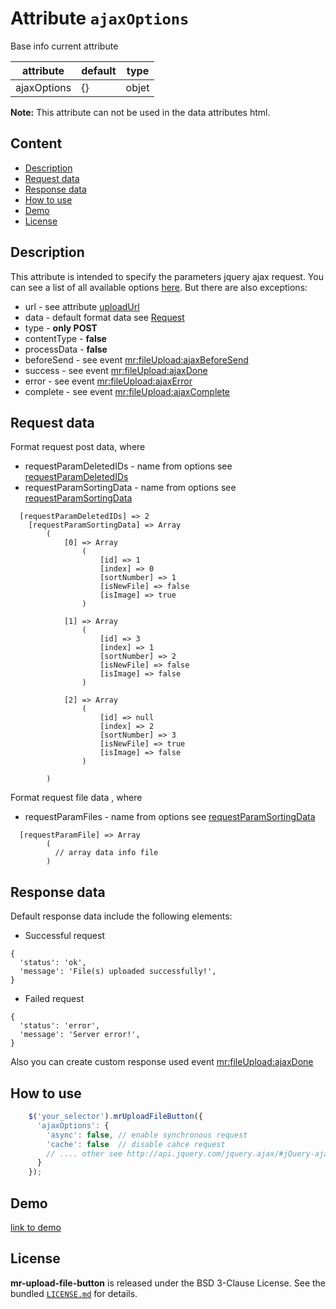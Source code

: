 
# Attribute `ajaxOptions`

Base info current attribute 

| attribute     | default              | type           |
| -----------   | -------------------- |----------------|
| ajaxOptions   | {}                   | objet          |

**Note:** This attribute can not be used in the data attributes html.

## Content
- [Description](#description)
- [Request data](#request-data)
- [Response data](#response-data)
- [How to use](#how-to-use)
- [Demo](#demo)
- [License](#license)

## Description

This attribute is intended to specify the parameters jquery ajax request. 
You can see a list of all available options [here](http://api.jquery.com/jquery.ajax/#jQuery-ajax-settings). 
But there are also exceptions:
- url - see attribute [uploadUrl](upload-url.md)
- data - default format data see [Request](#request-data)
- type - **only POST**
- contentType - **false**
- processData - **false**
- beforeSend - see event [mr:fileUpload:ajaxBeforeSend](/docs/events/ajax-before-send.md)
- success - see event [mr:fileUpload:ajaxDone](/docs/events/ajax-done.md)
- error - see event [mr:fileUpload:ajaxError](/docs/events/ajax-error.md)
- complete - see event [mr:fileUpload:ajaxComplete](/docs/events/ajax-complete.md)

## Request data
Format request post data, where 
- requestParamDeletedIDs - name from options see [requestParamDeletedIDs](request-param-deleted-ids.md)
- requestParamSortingData - name from options see [requestParamSortingData](request-param-sorting-data.md)

```
  [requestParamDeletedIDs] => 2
    [requestParamSortingData] => Array
        (
            [0] => Array
                (
                    [id] => 1
                    [index] => 0
                    [sortNumber] => 1
                    [isNewFile] => false
                    [isImage] => true
                )

            [1] => Array
                (
                    [id] => 3
                    [index] => 1
                    [sortNumber] => 2
                    [isNewFile] => false
                    [isImage] => false
                )

            [2] => Array
                (
                    [id] => null
                    [index] => 2
                    [sortNumber] => 3
                    [isNewFile] => true
                    [isImage] => false
                )

        )
```

Format request file data , where 
- requestParamFiles - name from options see [requestParamSortingData](request-param-files.md)

```
  [requestParamFile] => Array
        (
          // array data info file
        )

```

## Response data
Default response data include the following elements: 
- Successful request
```
{
  'status': 'ok',
  'message': 'File(s) uploaded successfully!',
}
```
- Failed request
```
{
  'status': 'error',
  'message': 'Server error!',
}
```
Also you can create custom response used event [mr:fileUpload:ajaxDone](/docs/events/ajax-done.md) 

## How to use
```js
    $('your_selector').mrUploadFileButton({
      'ajaxOptions': {
        'async': false, // enable synchronous request
        'cache': false  // disable cahce request
        // .... other see http://api.jquery.com/jquery.ajax/#jQuery-ajax-settings
      }
    });
```

## Demo
[link to demo](https://mackrais.github.io/mr-upload-file-button/#use_in_custom_form_example)

## License

**mr-upload-file-button** is released under the BSD 3-Clause License. See the bundled [`LICENSE.md`](/LICENSE.md) for details.
